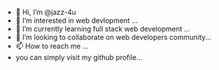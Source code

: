 - 👋 Hi, I’m @jazz-4u
- 👀 I’m interested in web devlopment ...
- 🌱 I’m currently learning full stack web development  ...
- 💞️ I’m looking to collaborate on  web developers community...
- 📫 How to reach me ...
- you can simply visit my github profile...

<!---
jazz-4u/jazz-4u is a ✨ special ✨ repository because its `README.md` (this file) appears on your GitHub profile.
You can click the Preview link to take a look at your changes.
--->
